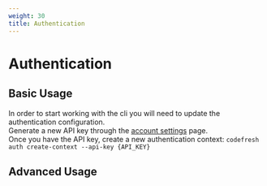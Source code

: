 ```yaml
---
weight: 30
title: Authentication
---
```


# Authentication

## Basic Usage
In order to start working with the cli you will need to update the authentication configuration. <br />
Generate a new API key through the <a href="https://g.codefresh.io/account/tokens" target="_blank">account settings</a> page. <br />
Once you have the API key, create a new authentication context: `codefresh auth create-context --api-key {API_KEY}`

## Advanced Usage
